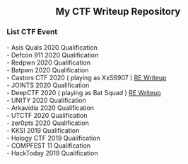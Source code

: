 <h2 align="center">My CTF Writeup Repository</h2>

<h3>List CTF Event</h3>
- Asis Quals 2020 Qualification<br>
- Defcon 911 2020 Qualification<br>
- Redpwn 2020 Qualification<br>
- Batpwn 2020 Qualification<br>
- Castors CTF 2020 ( playing as XxS6907 ) <a href="https://medium.com/@ret2ex/reverse-engineering-castors-ctf-2020-b80ce7a4670">RE Writeup</a><br> 
- JOINTS 2020 Qualification<br>
- DeepCTF 2020 ( playing as Bat Squad ) <a href="https://medium.com/@ret2ex/reverse-engineering-deep-ctf-2020-ac9e83aa266d">RE Writeup</a><br> 
- UNITY 2020 Qualification<br>
- Arkavidia 2020 Qualification<br>
- UTCTF 2020 Qualification<br>
- zer0pts 2020 Qualification<br>
- KKSI 2019 Qualification<br>
- Hology CTF 2019 Qualification<br>
- COMPFEST 11 Qualification<br>
- HackToday 2019 Qualification<br>
